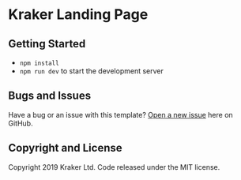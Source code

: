 # Kraker Landing Page


## Getting Started

* `npm install`
* `npm run dev` to start the development server 


## Bugs and Issues

Have a bug or an issue with this template? [Open a new issue](#) here on GitHub.


## Copyright and License

Copyright 2019 Kraker Ltd. Code released under the MIT license.
